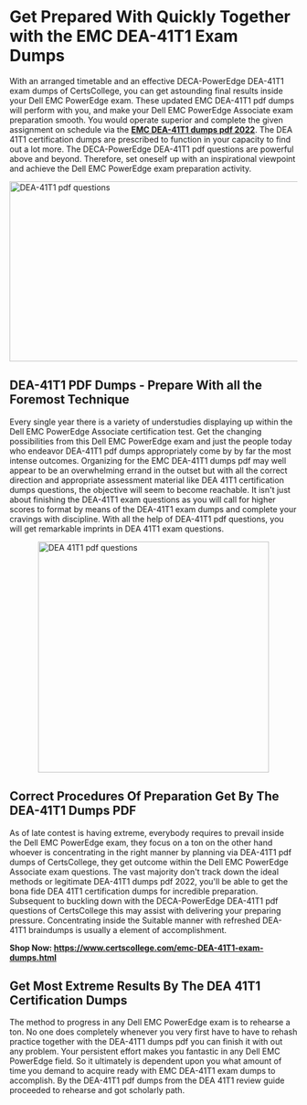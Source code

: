 <h1><strong>Get Prepared With Quickly Together with the EMC DEA-41T1 Exam Dumps&nbsp;</strong></h1>
<p><span style="font-weight: 400;">With an arranged timetable and an effective DECA-PowerEdge DEA-41T1 exam dumps of CertsCollege, you can get astounding final results inside your Dell EMC PowerEdge exam. These updated EMC DEA-41T1 pdf dumps will perform with you, and make your Dell EMC PowerEdge Associate exam preparation smooth. You would operate superior and complete the given assignment on schedule via the <strong><a href="https://www.certscollege.com/emc-DEA-41T1-exam-dumps.html">EMC DEA-41T1 dumps pdf 2022</a></strong>. The DEA 41T1 certification dumps are prescribed to function in your capacity to find out a lot more. The DECA-PowerEdge DEA-41T1 pdf questions are powerful above and beyond. Therefore, set oneself up with an inspirational viewpoint and achieve the Dell EMC PowerEdge exam preparation activity.&nbsp;</span></p>
<p><span style="font-weight: 400;"><img style="display: block; margin-left: auto; margin-right: auto;" src="https://i.ibb.co/CPDK3ps/Yellow-and-Blue-Initiative-Blog-Banner.png" alt="DEA-41T1 pdf questions" width="559" height="315" /></span></p>
<h2><strong>DEA-41T1 PDF Dumps - Prepare With all the Foremost Technique</strong></h2>
<p><span style="font-weight: 400;">Every single year there is a variety of understudies displaying up within the Dell EMC PowerEdge Associate certification test. Get the changing possibilities from this Dell EMC PowerEdge exam and just the people today who endeavor DEA-41T1 pdf dumps appropriately come by by far the most intense outcomes. Organizing for the EMC DEA-41T1 dumps pdf may well appear to be an overwhelming errand in the outset but with all the correct direction and appropriate assessment material like DEA 41T1 certification dumps questions, the objective will seem to become reachable. It isn't just about finishing the DEA-41T1 exam questions as you will call for higher scores to format by means of the DEA-41T1 exam dumps and complete your cravings with discipline. With all the help of DEA-41T1 pdf questions, you will get remarkable imprints in DEA 41T1 exam questions.</span></p>
<p><span style="font-weight: 400;"><a href="https://tinyurl.com/y773surq"><img style="display: block; margin-left: auto; margin-right: auto;" src="https://i.ibb.co/9tMrhdY/Teacher-Appreciation-Invitation.png" alt="DEA 41T1 pdf questions " width="404" height="404" /></a></span></p>
<h2><strong>Correct Procedures Of Preparation Get By The DEA-41T1 Dumps PDF</strong></h2>
<p><span style="font-weight: 400;">As of late contest is having extreme, everybody requires to prevail inside the Dell EMC PowerEdge exam, they focus on a ton on the other hand whoever is concentrating in the right manner by planning via DEA-41T1 pdf dumps of CertsCollege, they get outcome within the Dell EMC PowerEdge Associate exam questions. The vast majority don't track down the ideal methods or legitimate DEA-41T1 dumps pdf 2022, you'll be able to get the bona fide DEA 41T1 certification dumps for incredible preparation. Subsequent to buckling down with the DECA-PowerEdge DEA-41T1 pdf questions of CertsCollege this may assist with delivering your preparing pressure. Concentrating inside the Suitable manner with refreshed DEA-41T1 braindumps is usually a element of accomplishment.</span></p>
<p><span style="font-weight: 400;"><strong>Shop Now: <a href="https://www.certscollege.com/emc-DEA-41T1-exam-dumps.html">https://www.certscollege.com/emc-DEA-41T1-exam-dumps.html</a></strong></span></p>
<h2><strong>Get Most Extreme Results By The DEA 41T1 Certification Dumps</strong></h2>
<p><span style="font-weight: 400;">The method to progress in any Dell EMC PowerEdge exam is to rehearse a ton. No one does completely whenever you very first have to have to rehash practice together with the DEA-41T1 dumps pdf you can finish it with out any problem. Your persistent effort makes you fantastic in any Dell EMC PowerEdge field. So it ultimately is dependent upon you what amount of time you demand to acquire ready with EMC DEA-41T1 exam dumps to accomplish. By the DEA-41T1 pdf dumps from the DEA 41T1 review guide proceeded to rehearse and got scholarly path.</span></p>
